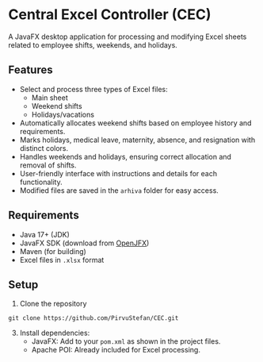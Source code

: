 # Central Excel Controller (CEC)

A JavaFX desktop application for processing and modifying Excel sheets related to employee shifts, weekends, and holidays.

## Features

- Select and process three types of Excel files:
  - Main sheet
  - Weekend shifts
  - Holidays/vacations
- Automatically allocates weekend shifts based on employee history and requirements.
- Marks holidays, medical leave, maternity, absence, and resignation with distinct colors.
- Handles weekends and holidays, ensuring correct allocation and removal of shifts.
- User-friendly interface with instructions and details for each functionality.
- Modified files are saved in the `arhiva` folder for easy access.

## Requirements

- Java 17+ (JDK)
- JavaFX SDK (download from [OpenJFX](https://openjfx.io/))
- Maven (for building)
- Excel files in `.xlsx` format

## Setup

1. Clone the repository
  ```
  git clone https://github.com/PirvuStefan/CEC.git
  ```
3. Install dependencies:
   - JavaFX: Add to your `pom.xml` as shown in the project files.
   - Apache POI: Already included for Excel processing.
